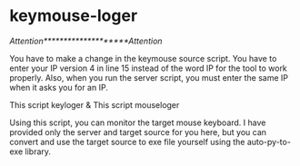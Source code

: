 # keymouse-loger

*Attention********************Attention*

You have to make a change in the keymouse source script. You have to enter your IP version 4 in line 15 instead of the word IP for the tool to work properly.
Also, when you run the server script, you must enter the same IP when it asks you for an IP.


This script keyloger
&
This script mouseloger

Using this script, you can monitor the target mouse keyboard. I have provided only the server and target source for you here, but you can convert and use the target  source to exe file yourself using the auto-py-to-exe library.

